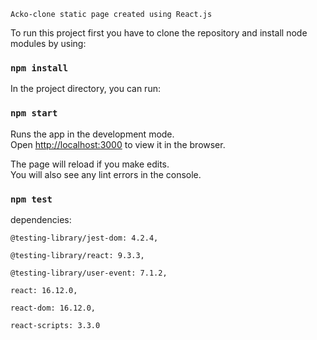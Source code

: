     Acko-clone static page created using React.js


To run this project first you have to  clone the repository and install node modules by using:

### `npm install`


In the project directory, you can run:

### `npm start`

Runs the app in the development mode.<br />
Open [http://localhost:3000](http://localhost:3000) to view it in the browser.

The page will reload if you make edits.<br />
You will also see any lint errors in the console.

### `npm test`


dependencies:

    @testing-library/jest-dom: 4.2.4,

    @testing-library/react: 9.3.3,

    @testing-library/user-event: 7.1.2,

    react: 16.12.0,

    react-dom: 16.12.0,

    react-scripts: 3.3.0

